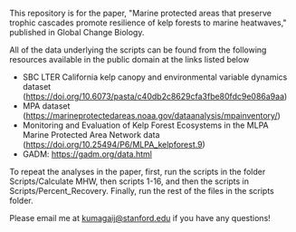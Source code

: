 This repository is for the paper, "Marine protected areas that preserve trophic cascades promote resilience of kelp forests to marine heatwaves," published in Global Change Biology. 

All of the data underlying the scripts can be found from the following resources available in the public domain at the links listed below
- SBC LTER California kelp canopy and environmental variable dynamics dataset (https://doi.org/10.6073/pasta/c40db2c8629cfa3fbe80fdc9e086a9aa)
- MPA dataset (https://marineprotectedareas.noaa.gov/dataanalysis/mpainventory/)
- Monitoring and Evaluation of Kelp Forest Ecosystems in the MLPA Marine Protected Area Network data (https://doi.org/10.25494/P6/MLPA_kelpforest.9)
- GADM: https://gadm.org/data.html

To repeat the analyses in the paper, first, run the scripts in the folder Scripts/Calculate MHW, then scripts 1-16, and then the scripts in Scripts/Percent_Recovery. 
Finally, run the rest of the files in the scripts folder.

Please email me at kumagaij@stanford.edu if you have any questions!

